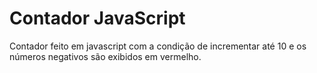 # Contador JavaScript
Contador feito em javascript com a condição de incrementar até 10 e os números negativos são exibidos em vermelho.
